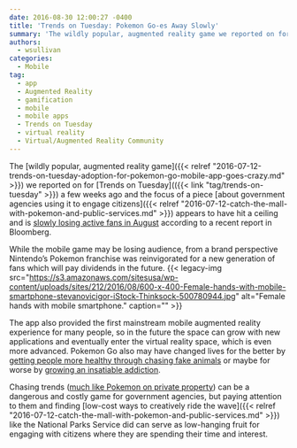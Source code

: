 ```yaml
---
date: 2016-08-30 12:00:27 -0400
title: 'Trends on Tuesday: Pokemon Go-es Away Slowly'
summary: 'The wildly popular, augmented reality game we reported on for Trends on Tuesday a few weeks ago and the focus of a piece about government agencies using it to engage citizens appears to have hit a ceiling and is slowly losing active fans in August according to a recent report in Bloomberg. While the mobile game may'
authors:
  - wsullivan
categories:
  - Mobile
tag:
  - app
  - Augmented Reality
  - gamification
  - mobile
  - mobile apps
  - Trends on Tuesday
  - virtual reality
  - Virtual/Augmented Reality Community
---
```


The [wildly popular, augmented reality game]({{< relref "2016-07-12-trends-on-tuesday-adoption-for-pokemon-go-mobile-app-goes-crazy.md" >}}) we reported on for [Trends on Tuesday](({{< link "tag/trends-on-tuesday" >}}) a few weeks ago and the focus of a piece [about government agencies using it to engage citizens]({{< relref "2016-07-12-catch-the-mall-with-pokemon-and-public-services.md" >}}) appears to have hit a ceiling and is [slowly losing active fans in August](https://www.bloomberg.com/news/articles/2016-08-22/these-charts-show-that-pokemon-go-is-already-in-decline) according to a recent report in Bloomberg.

While the mobile game may be losing audience, from a brand perspective Nintendo’s Pokemon franchise was reinvigorated for a new generation of fans which will pay dividends in the future. {{< legacy-img src="https://s3.amazonaws.com/sitesusa/wp-content/uploads/sites/212/2016/08/600-x-400-Female-hands-with-mobile-smartphone-stevanovicigor-iStock-Thinksock-500780944.jpg" alt="Female hands with mobile smartphone." caption="" >}} 

The app also provided the first mainstream mobile augmented reality experience for many people, so in the future the space can grow with new applications and eventually enter the virtual reality space, which is even more advanced. Pokemon Go also may have changed lives for the better by [getting people more healthy through chasing fake animals](http://health.usnews.com/wellness/articles/2016-07-11/pokemon-go-has-everyone-exercising) or maybe for worse by [growing an insatiable addiction](http://www.slate.com/articles/technology/gaming/2016/08/i_am_a_hardcore_pokemon_go_player_and_i_might_not_be_ok.html).

Chasing trends ([much like Pokemon on private property](http://nationalreport.net/teen-killed-trespassing-while-playing-pokemon-go/)) can be a dangerous and costly game for government agencies, but paying attention to them and finding [low-cost ways to creatively ride the wave]({{< relref "2016-07-12-catch-the-mall-with-pokemon-and-public-services.md" >}}) like the National Parks Service did can serve as low-hanging fruit for engaging with citizens where they are spending their time and interest.